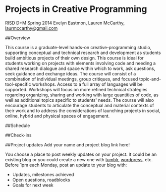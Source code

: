 # Projects in Creative Programming

RISD D+M Spring 2014
Evelyn Eastmon, []()
Lauren McCarthy, [laurmccarthy@gmail.com](mailto:laurmccarthy@gmail.com)

##Overview

This course is a graduate-level hands-on creative-programming studio, supporting conceptual and technical research and development as students build ambitious projects of their own design. This course is ideal for students working on projects with elements involving code and needing a shared research dialogue and space within which to work, ask questions, seek guidance and exchange ideas. The course will consist of a combination of individual meetings, group critiques, and focused topic-and-tool-specific workshops. Access to a full array of languages will be supported. Workshops will focus on more refined technical strategies regarding organizing, sharing and working with large quantities of code, as well as additional topics specific to students' needs. The course will also encourage students to articulate the conceptual and material contexts of their work and to address the considerations of launching projects in social, online, hybrid and physical spaces of engagement. 


##Schedule



##Check-ins


##Project updates
Add your name and project blog link here! 

You choose a place to post weekly updates on your project. It could be an existing blog or you could create a new one with [tumblr](http://tumblr.com), [wordpress](http//wordpress.org), etc. Before 1pm each Monday, post an update to your blog with:
* Updates, milestones achieved
* Open questions, roadblocks
* Goals for next week
